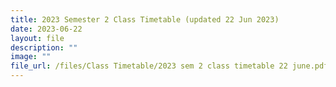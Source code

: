 ```yaml
---
title: 2023 Semester 2 Class Timetable (updated 22 Jun 2023)
date: 2023-06-22
layout: file
description: ""
image: ""
file_url: /files/Class Timetable/2023 sem 2 class timetable 22 june.pdf
---
```

